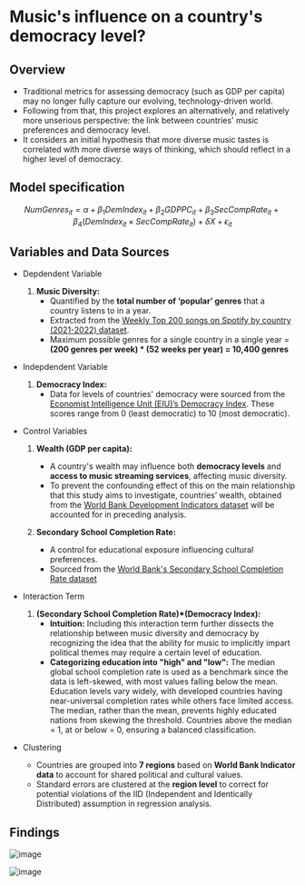 # Music's influence on a country's democracy level?

## Overview
- Traditional metrics for assessing democracy (such as GDP per capita) may no longer fully capture our evolving, technology-driven world.
- Following from that, this project explores an alternatively, and relatively more unserious perspective: the link between countries' music preferences and democracy level.
- It considers an initial hypothesis that more diverse music tastes is correlated with more diverse ways of thinking, which should reflect in a higher level of democracy.

## Model specification

$$
NumGenres_{it} = \alpha + \beta_1DemIndex_{it} + \beta_2GDPPC_{it} + \beta_3SecCompRate_{it} + \beta_4(DemIndex_{it} \times SecCompRate_{it}) + \delta X + \epsilon_{it}
$$

## Variables and Data Sources

- Depdendent Variable
  1. **Music Diversity:**
     - Quantified by the **total number of ‘popular’ genres** that a country listens to in a year.
     - Extracted from the [Weekly Top 200 songs on Spotify by country (2021-2022) dataset](https://www.kaggle.com/datasets/yelexa/spotify200).
     - Maximum possible genres for a single country in a single year = **(200 genres per week) * (52 weeks per year) = 10,400 genres**

- Indepdendent Variable
  1. **Democracy Index:**
     - Data for levels of countries' democracy were sourced from the [Economist Intelligence Unit (EIU)’s Democracy Index](https://ourworldindata.org/grapher/democracy-index-eiu). These scores range from 0 (least democratic) to 10 (most democratic).
 
- Control Variables
  1. **Wealth (GDP per capita):**
     - A country's wealth may influence both **democracy levels** and **access to music streaming services**, affecting music diversity.
     - To prevent the confounding effect of this on the main relationship that this study aims to investigate, countries’ wealth, obtained from the [World Bank Development Indicators dataset](https://data.worldbank.org/indicator/NY.GDP.PCAP.CD) will be accounted for in preceding analysis.
       
  2. **Secondary School Completion Rate:**
     - A control for educational exposure influencing cultural preferences.
     - Sourced from the [World Bank's Secondary School Completion Rate dataset](https://data.worldbank.org/indicator/SE.SEC.CMPT.LO.ZS)  
 
- Interaction Term
  1. **(Secondary School Completion Rate)*(Democracy Index):**
     - **Intuition:** Including this interaction term further dissects the relationship between music diversity and democracy by recognizing the idea that the ability for music to implicitly impart political themes may require a certain level of education.
     - **Categorizing education into "high" and "low":** The median global school completion rate is used as a benchmark since the data is left-skewed, with most values falling below the mean. Education levels vary widely, with developed countries having near-universal completion rates while others face limited access. The median, rather than the mean, prevents highly educated nations from skewing the threshold. Countries above the median = 1, at or below = 0, ensuring a balanced classification.

- Clustering
  - Countries are grouped into **7 regions** based on **World Bank Indicator data** to account for shared political and cultural values.
  - Standard errors are clustered at the **region level** to correct for potential violations of the IID (Independent and Identically Distributed) assumption in regression analysis.  



## Findings

![image](https://github.com/user-attachments/assets/b618895f-2b8f-45f5-b7e2-f0ff286569f1)

![image](https://github.com/user-attachments/assets/fc0f2225-62ea-4d60-9971-b33c4ba331e1)









